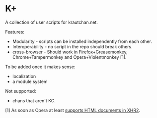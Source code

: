 K+
=====

A collection of user scripts for krautchan.net.

Features:
* Modularity - scripts can be installed independently from each other.
* Interoperability - no script in the repo should break others.
* cross-browser - Should work in Firefox+Greasemonkey, Chrome+Tampermonkey and Opera+Violentmonkey [1].

To be added once it makes sense:
* localization
* a module system

Not supported:
* chans that aren't KC.

[1] As soon as Opera at least [supports HTML documents in XHR2](http://dev.opera.com/articles/view/xhr2/#xhrresponsetype).
